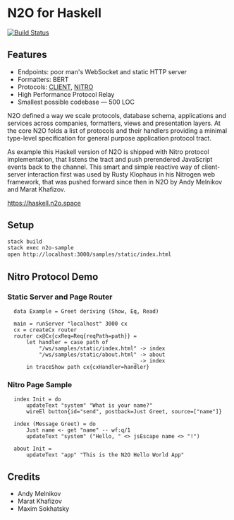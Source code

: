 # N2O for Haskell

[![Build Status](https://travis-ci.org/xafizoff/n2o-hs.svg?branch=master)](https://travis-ci.org/xafizoff/n2o-hs)

Features
--------

* Endpoints: poor man's WebSocket and static HTTP server
* Formatters: BERT
* Protocols: <a href="https://haskell.n2o.space/man/protocols.htm">CLIENT</a>, <a href="https://haskell.n2o.space/man/protocols.htm">NITRO</a>
* High Performance Protocol Relay
* Smallest possible codebase — 500 LOC

N2O defined a way we scale protocols, database schema, applications and
services across companies, formatters, views and presentation layers.
At the core N2O folds a list of protocols and their handlers providing
a minimal type-level specification for general purpose application protocol tract.

As example this Haskell version of N2O is shipped with Nitro protocol
implementation, that listens the tract and push prerendered JavaScript
events back to the channel. This smart and simple reactive way
of client-server interaction first was used by Rusty Klophaus in
his Nitrogen web framework, that was pushed forward since then in
N2O by Andy Melnikov and Marat Khafizov.

https://haskell.n2o.space

Setup
-----

```sh
stack build
stack exec n2o-sample
open http://localhost:3000/samples/static/index.html
```

Nitro Protocol Demo
-------------------

### Static Server and Page Router

```
  data Example = Greet deriving (Show, Eq, Read)

  main = runServer "localhost" 3000 cx
  cx = createCx router
  router cx@Cx{cxReq=Req{reqPath=path}} =
      let handler = case path of
          "/ws/samples/static/index.html" -> index
          "/ws/samples/static/about.html" -> about
                                        _ -> index
      in traceShow path cx{cxHandler=handler}
```

### Nitro Page Sample

```
  index Init = do
      updateText "system" "What is your name?"
      wireEl button{id="send", postback=Just Greet, source=["name"]}

  index (Message Greet) = do
      Just name <- get "name" -- wf:q/1
      updateText "system" ("Hello, " <> jsEscape name <> "!")

  about Init =
      updateText "app" "This is the N2O Hello World App"
```

Credits
-------

* Andy Melnikov
* Marat Khafizov
* Maxim Sokhatsky

